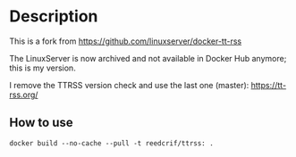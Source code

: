 # Description

This is a fork from https://github.com/linuxserver/docker-tt-rss

The LinuxServer is now archived and not available in Docker Hub anymore; this is my version.

I remove the TTRSS version check and use the last one (master): https://tt-rss.org/

## How to use

`docker build --no-cache --pull -t reedcrif/ttrss: .`
